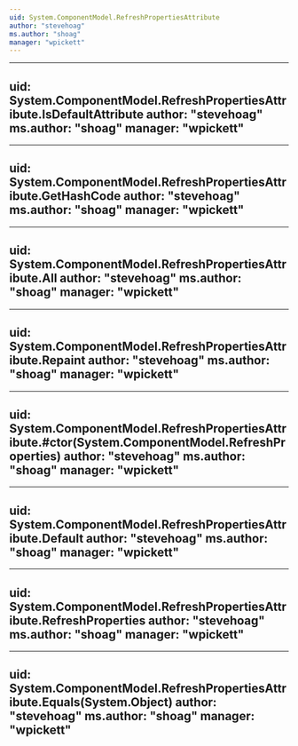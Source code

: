 ```yaml
---
uid: System.ComponentModel.RefreshPropertiesAttribute
author: "stevehoag"
ms.author: "shoag"
manager: "wpickett"
---
```


---
uid: System.ComponentModel.RefreshPropertiesAttribute.IsDefaultAttribute
author: "stevehoag"
ms.author: "shoag"
manager: "wpickett"
---

---
uid: System.ComponentModel.RefreshPropertiesAttribute.GetHashCode
author: "stevehoag"
ms.author: "shoag"
manager: "wpickett"
---

---
uid: System.ComponentModel.RefreshPropertiesAttribute.All
author: "stevehoag"
ms.author: "shoag"
manager: "wpickett"
---

---
uid: System.ComponentModel.RefreshPropertiesAttribute.Repaint
author: "stevehoag"
ms.author: "shoag"
manager: "wpickett"
---

---
uid: System.ComponentModel.RefreshPropertiesAttribute.#ctor(System.ComponentModel.RefreshProperties)
author: "stevehoag"
ms.author: "shoag"
manager: "wpickett"
---

---
uid: System.ComponentModel.RefreshPropertiesAttribute.Default
author: "stevehoag"
ms.author: "shoag"
manager: "wpickett"
---

---
uid: System.ComponentModel.RefreshPropertiesAttribute.RefreshProperties
author: "stevehoag"
ms.author: "shoag"
manager: "wpickett"
---

---
uid: System.ComponentModel.RefreshPropertiesAttribute.Equals(System.Object)
author: "stevehoag"
ms.author: "shoag"
manager: "wpickett"
---
